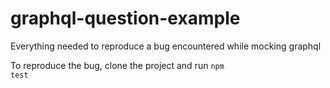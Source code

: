 # graphql-question-example
Everything needed to reproduce a bug encountered while mocking graphql

To reproduce the bug, clone the project and run <code>npm test</code>
